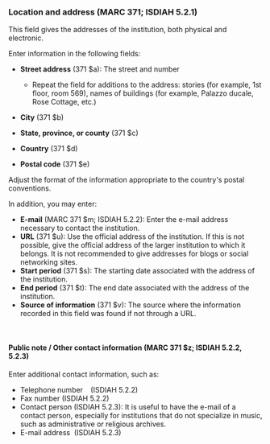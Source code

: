 ### Location and address (MARC 371; ISDIAH 5.2.1)

This field gives the addresses of the institution, both physical and electronic.

Enter information in the following fields:

- **Street address** (371 $a): The street and number

  - Repeat the field for additions to the address: stories (for example, 1st floor, room 569), names of buildings (for example, Palazzo ducale, Rose Cottage, etc.)
- **City** (371 $b)
- **State, province, or county** (371 $c)
- **Country** (371 $d)
- **Postal code** (371 $e)

Adjust the format of the information appropriate to the country's postal conventions.

In addition, you may enter:

- **E-mail** (MARC 371 $m; ISDIAH 5.2.2): Enter the e-mail address necessary to contact the institution.
- **URL** (371 $u): Use the official address of the institution. If this is not possible, give the official address of the larger institution to which it belongs. It is not recommended to give addresses for blogs or social networking sites.
- **Start period** (371 $s): The starting date associated with the address of the institution.
- **End period** (371 $t): The end date associated with the address of the institution.
- **Source of information** (371 $v): The source where the information recorded in this field was found if not through a URL.

&nbsp;

#### Public note / Other contact information (MARC&nbsp;371 $z;&nbsp;ISDIAH 5.2.2, 5.2.3)

Enter additional contact information, such as:

- Telephone number&nbsp; **&nbsp;** (ISDIAH 5.2.2)
- Fax number (ISDIAH 5.2.2)
- Contact person&nbsp;(ISDIAH 5.2.3): It is useful to have the e-mail of a contact person, especially for institutions that do not specialize in music, such as administrative or religious archives.&nbsp;
- E-mail address&nbsp; (ISDIAH 5.2.3)